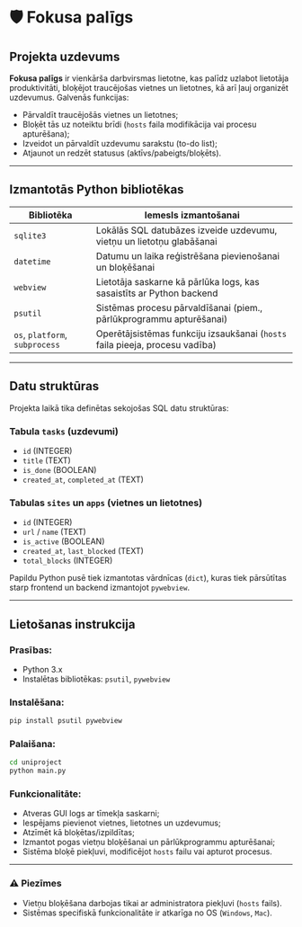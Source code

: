 # 🛡️ Fokusa palīgs

## Projekta uzdevums

**Fokusa palīgs** ir vienkārša darbvirsmas lietotne, kas palīdz uzlabot lietotāja produktivitāti, bloķējot traucējošas vietnes un lietotnes, kā arī ļauj organizēt uzdevumus. Galvenās funkcijas:

- Pārvaldīt traucējošās vietnes un lietotnes;
- Bloķēt tās uz noteiktu brīdi (`hosts` faila modifikācija vai procesu apturēšana);
- Izveidot un pārvaldīt uzdevumu sarakstu (to-do list);
- Atjaunot un redzēt statusus (aktīvs/pabeigts/bloķēts).

---

## Izmantotās Python bibliotēkas

| Bibliotēka       | Iemesls izmantošanai                                  |
|------------------|--------------------------------------------------------|
| `sqlite3`        | Lokālās SQL datubāzes izveide uzdevumu, vietņu un lietotņu glabāšanai |
| `datetime`       | Datumu un laika reģistrēšana pievienošanai un bloķēšanai |
| `webview`        | Lietotāja saskarne kā pārlūka logs, kas sasaistīts ar Python backend |
| `psutil`         | Sistēmas procesu pārvaldīšanai (piem., pārlūkprogrammu apturēšanai) |
| `os`, `platform`, `subprocess` | Operētājsistēmas funkciju izsaukšanai (`hosts` faila pieeja, procesu vadība) |

---

## Datu struktūras

Projekta laikā tika definētas sekojošas SQL datu struktūras:

### Tabula `tasks` (uzdevumi)
- `id` (INTEGER)
- `title` (TEXT)
- `is_done` (BOOLEAN)
- `created_at`, `completed_at` (TEXT)

### Tabulas `sites` un `apps` (vietnes un lietotnes)
- `id` (INTEGER)
- `url` / `name` (TEXT)
- `is_active` (BOOLEAN)
- `created_at`, `last_blocked` (TEXT)
- `total_blocks` (INTEGER)

Papildu Python pusē tiek izmantotas vārdnīcas (`dict`), kuras tiek pārsūtītas starp frontend un backend izmantojot `pywebview`.

---

## Lietošanas instrukcija

### Prasības:
- Python 3.x
- Instalētas bibliotēkas: `psutil`, `pywebview`

### Instalēšana:
```bash
pip install psutil pywebview
```

### Palaišana:
```bash
cd uniproject
python main.py
```

### Funkcionalitāte:
- Atveras GUI logs ar tīmekļa saskarni;
- Iespējams pievienot vietnes, lietotnes un uzdevumus;
- Atzīmēt kā bloķētas/izpildītas;
- Izmantot pogas vietņu bloķēšanai un pārlūkprogrammu apturēšanai;
- Sistēma bloķē piekļuvi, modificējot `hosts` failu vai apturot procesus.

---

### ⚠️ Piezīmes

- Vietņu bloķēšana darbojas tikai ar administratora piekļuvi (`hosts` fails).
- Sistēmas specifiskā funkcionalitāte ir atkarīga no OS (`Windows`, `Mac`).
